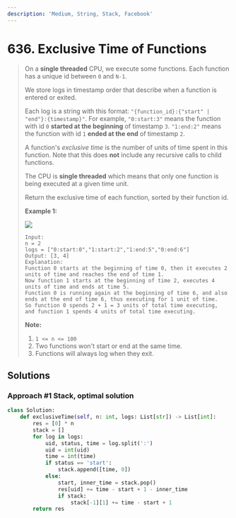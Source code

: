 ```yaml
---
description: 'Medium, String, Stack, Facebook'
---
```


# 636. Exclusive Time of Functions

> On a **single threaded** CPU, we execute some functions.  Each function has a unique id between `0` and `N-1`.
>
> We store logs in timestamp order that describe when a function is entered or exited.
>
> Each log is a string with this format: `"{function_id}:{"start" | "end"}:{timestamp}"`.  For example, `"0:start:3"` means the function with id `0` **started at the beginning** of timestamp `3`.  `"1:end:2"` means the function with id `1` **ended at the end** of timestamp `2`.
>
> A function's _exclusive time_ is the number of units of time spent in this function.  Note that this does **not** include any recursive calls to child functions.
>
> The CPU is **single threaded** which means that only one function is being executed at a given time unit.
>
> Return the exclusive time of each function, sorted by their function id.
>
> **Example 1:**
>
> ![](https://assets.leetcode.com/uploads/2019/04/05/diag1b.png)
>
> ```text
> Input:
> n = 2
> logs = ["0:start:0","1:start:2","1:end:5","0:end:6"]
> Output: [3, 4]
> Explanation:
> Function 0 starts at the beginning of time 0, then it executes 2 units of time and reaches the end of time 1.
> Now function 1 starts at the beginning of time 2, executes 4 units of time and ends at time 5.
> Function 0 is running again at the beginning of time 6, and also ends at the end of time 6, thus executing for 1 unit of time. 
> So function 0 spends 2 + 1 = 3 units of total time executing, and function 1 spends 4 units of total time executing.
> ```
>
> **Note:**
>
> 1. `1 <= n <= 100`
> 2. Two functions won't start or end at the same time.
> 3. Functions will always log when they exit.

## Solutions

### Approach \#1 Stack, optimal solution

```python
class Solution:
    def exclusiveTime(self, n: int, logs: List[str]) -> List[int]:
        res = [0] * n
        stack = []
        for log in logs:
            uid, status, time = log.split(':')
            uid = int(uid)
            time = int(time)
            if status == 'start':
                stack.append([time, 0])
            else:
                start, inner_time = stack.pop()
                res[uid] += time - start + 1 - inner_time
                if stack:
                    stack[-1][1] += time - start + 1
        return res
```

